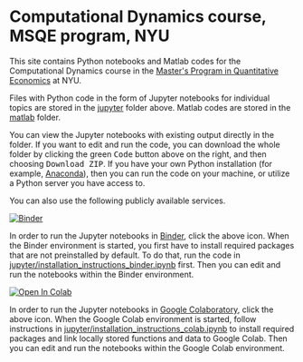 # Computational Dynamics course, MSQE program, NYU

This site contains Python notebooks and Matlab codes for the Computational Dynamics course in the <a href="https://as.nyu.edu/departments/econ/graduate/ms.html">Master's Program in Quantitative Economics</a> at NYU. 

Files with Python code in the form of Jupyter notebooks for individual topics are stored in the <a href="jupyter/">jupyter</a> folder above. Matlab codes are stored in the <a href="matlab/">matlab</a> folder.

You can view the Jupyter notebooks with existing output directly in the folder. If you want to edit and run the code, you can download the whole folder by clicking the green <tt>Code</tt> button above on the right, and then choosing <tt>Download ZIP</tt>. If you have your own Python installation (for example, <a href="https://www.anaconda.com/">Anaconda</a>), then you can run the code on your machine, or utilize a Python server you have access to.

You can also use the following publicly available services.

[![Binder](https://mybinder.org/badge_logo.svg)](https://mybinder.org/v2/gh/jborovicka/nyu-computational-dynamics/main)

In order to run the Jupyter notebooks in <a href="https://mybinder.org/">Binder</a>, click the above icon. When the Binder environment is started, you first have to install required packages that are not preinstalled by default. To do that, run the code in <a href="jupyter/installation_instructions_binder.ipynb">jupyter/installation_instructions_binder.ipynb</a> first. Then you can edit and run the notebooks within the Binder environment.

[![Open In Colab](https://colab.research.google.com/assets/colab-badge.svg)](https://colab.research.google.com/github/jborovicka/nyu-computational-dynamics/)

In  order to run the Jupyter notebooks in <a href="https://colab.google/">Google Colaboratory</a>, click the above icon. When the Google Colab environment is started, follow instructions in <a href="jupyter/installation_instructions_colab.ipynb">jupyter/installation_instructions_colab.ipynb</a> to install required packages and link locally stored functions and data to Google Colab. Then you can edit and run the notebooks within the Google Colab environment.
